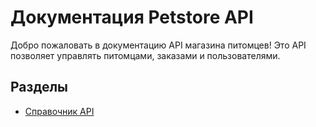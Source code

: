 # Документация Petstore API

Добро пожаловать в документацию API магазина питомцев! Это API позволяет управлять питомцами, заказами и пользователями.

## Разделы
- [Справочник API](/api-reference)
